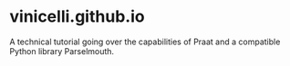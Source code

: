 # vinicelli.github.io

A technical tutorial going over the capabilities of Praat and a compatible Python library Parselmouth.

